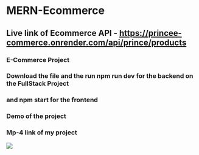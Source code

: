 # MERN-Ecommerce

## Live link of Ecommerce API - https://princee-commerce.onrender.com/api/prince/products

### E-Commerce Project 

### Download the file and the run npm run dev for the backend on the FullStack Project 

### and npm start for the frontend

### Demo of the project

### Mp-4 link of my project

![](new.gif)